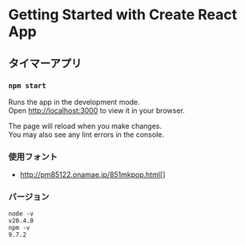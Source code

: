 # Getting Started with Create React App

## タイマーアプリ

### `npm start`

Runs the app in the development mode.\
Open [http://localhost:3000](http://localhost:3000) to view it in your browser.

The page will reload when you make changes.\
You may also see any lint errors in the console.

### 使用フォント

- <http://pm85122.onamae.jp/851mkpop.html>[]

### バージョン
```shell
node -v
v20.4.0
npm -v 
9.7.2
```
